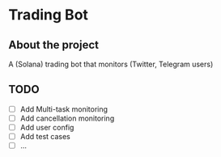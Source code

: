 # Trading Bot

## About the project

A (Solana) trading bot that monitors (Twitter, Telegram users)

## TODO
- [ ] Add Multi-task monitoring
- [ ] Add cancellation monitoring
- [ ] Add user config
- [ ] Add test cases
- [ ] ...
